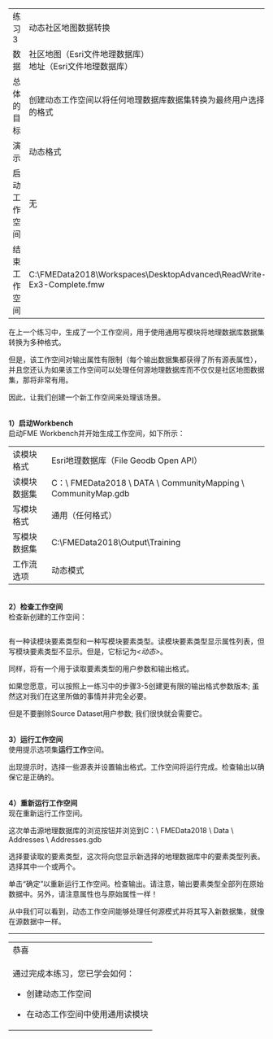   <div id="readme" class="readme blob instapaper_body">
    <article class="markdown-body entry-content" itemprop="text">
<table>
<tbody><tr>
<td>
<i></i><font style="vertical-align: inherit;"><font style="vertical-align: inherit;">
练习3
</font></font></td>
<td><font style="vertical-align: inherit;"><font style="vertical-align: inherit;">
动态社区地图数据转换
</font></font></td>
</tr>
<tr>
<td><font style="vertical-align: inherit;"><font style="vertical-align: inherit;">数据</font></font></td>
<td><font style="vertical-align: inherit;"><font style="vertical-align: inherit;">社区地图（Esri文件地理数据库）</font></font><br><font style="vertical-align: inherit;"><font style="vertical-align: inherit;">地址（Esri文件地理数据库）</font></font></td>
</tr>
<tr>
<td><font style="vertical-align: inherit;"><font style="vertical-align: inherit;">总体的目标</font></font></td>
<td><font style="vertical-align: inherit;"><font style="vertical-align: inherit;">创建动态工作空间以将任何地理数据库数据集转换为最终用户选择的格式</font></font></td>
</tr>
<tr>
<td><font style="vertical-align: inherit;"><font style="vertical-align: inherit;">演示</font></font></td>
<td><font style="vertical-align: inherit;"><font style="vertical-align: inherit;">动态格式</font></font></td>
</tr>
<tr>
<td><font style="vertical-align: inherit;"><font style="vertical-align: inherit;">启动工作空间</font></font></td>
<td><font style="vertical-align: inherit;"><font style="vertical-align: inherit;">无</font></font></td>
</tr>
<tr>
<td><font style="vertical-align: inherit;"><font style="vertical-align: inherit;">结束工作空间</font></font></td>
<td><font style="vertical-align: inherit;"><font style="vertical-align: inherit;">C:\FMEData2018\Workspaces\DesktopAdvanced\ReadWrite-Ex3-Complete.fmw</font></font></td>
</tr>
</tbody></table>
<p><font style="vertical-align: inherit;"><font style="vertical-align: inherit;">在上一个练习中，生成了一个工作空间，用于使用通用写模块将地理数据库数据集转换为多种格式。</font></font></p>
<p><font style="vertical-align: inherit;"><font style="vertical-align: inherit;">但是，该工作空间对输出属性有限制（每个输出数据集都获得了所有源表属性），并且您还认为如果该工作空间可以处理任何源地理数据库而不仅仅是社区地图数据集，那将非常有用。</font></font></p>
<p><font style="vertical-align: inherit;"><font style="vertical-align: inherit;">因此，让我们创建一个新工作空间来处理该场景。</font></font></p>
<p><br><strong><font style="vertical-align: inherit;"><font style="vertical-align: inherit;">1）启动Workbench</font></font></strong>
<br><font style="vertical-align: inherit;"><font style="vertical-align: inherit;">启动FME Workbench并开始生成工作空间，如下所示：</font></font></p>
<table>
<tbody><tr>
<td><font style="vertical-align: inherit;"><font style="vertical-align: inherit;">读模块格式</font></font></td>
<td><font style="vertical-align: inherit;"><font style="vertical-align: inherit;">Esri地理数据库（File Geodb Open API）</font></font></td>
</tr>
<tr>
<td><font style="vertical-align: inherit;"><font style="vertical-align: inherit;">读模块数据集</font></font></td>
<td><font style="vertical-align: inherit;"><font style="vertical-align: inherit;">C：\ FMEData2018 \ DATA \ CommunityMapping \ CommunityMap.gdb</font></font></td>
</tr>
<tr>
<td><font style="vertical-align: inherit;"><font style="vertical-align: inherit;">写模块格式</font></font></td>
<td><font style="vertical-align: inherit;"><font style="vertical-align: inherit;">通用（任何格式）</font></font></td>
</tr>
<tr>
<td><font style="vertical-align: inherit;"><font style="vertical-align: inherit;">写模块数据集</font></font></td>
<td><font style="vertical-align: inherit;"><font style="vertical-align: inherit;">C:\FMEData2018\Output\Training</font></font></td>
</tr>
<tr>
<td><font style="vertical-align: inherit;"><font style="vertical-align: inherit;">工作流选项</font></font></td>
<td><font style="vertical-align: inherit;"><font style="vertical-align: inherit;">动态模式</font></font></td>
</tr>
</tbody></table>
<p><br><strong><font style="vertical-align: inherit;"><font style="vertical-align: inherit;">2）检查工作空间</font></font></strong>
<br><font style="vertical-align: inherit;"><font style="vertical-align: inherit;">检查新创建的工作空间：</font></font></p>
<p><a target="_blank" href="https://github.com/safesoftware/FMETraining/blob/Desktop-Advanced-2018/DesktopAdvanced3AdvancedR%2BW/Images/Img3.218.Ex3.InitialWorkspace.png"><img src="./Images/Img3.218.Ex3.InitialWorkspace.png" alt="" style="max-width:100%;"></a></p>
<p><font style="vertical-align: inherit;"><font style="vertical-align: inherit;">有一种读模块要素类型和一种写模块要素类型。</font><font style="vertical-align: inherit;">读模块要素类型显示属性列表，但写模块要素类型不显示。</font><font style="vertical-align: inherit;">但是，它标记为</font></font><em><font style="vertical-align: inherit;"><font style="vertical-align: inherit;">&lt;动态&gt;</font></font></em><font style="vertical-align: inherit;"><font style="vertical-align: inherit;">。</font></font></p>
<p><font style="vertical-align: inherit;"><font style="vertical-align: inherit;">同样，将有一个用于读取要素类型的用户参数和输出格式。</font></font></p>
<p><font style="vertical-align: inherit;"><font style="vertical-align: inherit;">如果您愿意，可以按照上一练习中的步骤3-5创建更有限的输出格式参数版本; </font><font style="vertical-align: inherit;">虽然这对我们在这里所做的事情并非完全必要。</font></font></p>
<p><font style="vertical-align: inherit;"><font style="vertical-align: inherit;">但是不要删除Source Dataset用户参数; </font><font style="vertical-align: inherit;">我们很快就会需要它。</font></font></p>
<p><br><strong><font style="vertical-align: inherit;"><font style="vertical-align: inherit;">3）运行工作空间</font></font></strong>
<br><font style="vertical-align: inherit;"><font style="vertical-align: inherit;">使用提示选项集</font><strong><font style="vertical-align: inherit;">运行工作</font></strong><font style="vertical-align: inherit;">空间。</font></font></p>
<p><font style="vertical-align: inherit;"><font style="vertical-align: inherit;">出现提示时，选择一些源表并设置输出格式。</font><font style="vertical-align: inherit;">工作空间将运行完成。</font><font style="vertical-align: inherit;">检查输出以确保它是正确的。</font></font></p>
<p><br><strong><font style="vertical-align: inherit;"><font style="vertical-align: inherit;">4）重新运行工作空间</font></font></strong>
<br><font style="vertical-align: inherit;"><font style="vertical-align: inherit;">现在重新运行工作空间。</font></font></p>
<p><font style="vertical-align: inherit;"><font style="vertical-align: inherit;">这次单击源地理数据库的浏览按钮并浏览到C：\ FMEData2018 \ Data \ Addresses \ Addresses.gdb</font></font></p>
<p><font style="vertical-align: inherit;"><font style="vertical-align: inherit;">选择要读取的要素类型，这次将向您显示新选择的地理数据库中的要素类型列表。</font><font style="vertical-align: inherit;">选择其中一个或两个。</font></font></p>
<p><font style="vertical-align: inherit;"><font style="vertical-align: inherit;">单击“确定”以重新运行工作空间。</font><font style="vertical-align: inherit;">检查输出。</font><font style="vertical-align: inherit;">请注意，输出要素类型全部列在原始数据中。</font><font style="vertical-align: inherit;">另外，请注意属性也与原始属性一样！</font></font></p>
<p><font style="vertical-align: inherit;"><font style="vertical-align: inherit;">从中我们可以看到，动态工作空间能够处理任何源模式并将其写入新数据集，就像在源数据中一样。</font></font></p>
<hr>
 
<table>
<tbody><tr>
<td>
<i></i><font style="vertical-align: inherit;"><font style="vertical-align: inherit;">
恭喜
</font></font></td>
</tr>
<tr>
<td><font style="vertical-align: inherit;"><font style="vertical-align: inherit;">

通过完成本练习，您已学会如何：
</font></font><ul><li><font style="vertical-align: inherit;"><font style="vertical-align: inherit;">创建动态工作空间</font></font></li>
<li><font style="vertical-align: inherit;"><font style="vertical-align: inherit;">在动态工作空间中使用通用读模块</font></font></li></ul>

</td>
</tr>
</tbody></table>
</article>
  </div>
</body></html>
